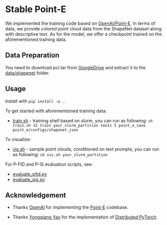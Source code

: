 # Stable Point-E

We implemented the training code based on [OpenAI/Point-E](https://github.com/openai/point-e). In terms of data, we provide colored point cloud data from the ShapeNet dataset along with descriptive text. As for the model, we offer a checkpoint trained on the aforementioned training data.

## Data Preparation

You need to download pcl.tar from [GoogleDrive](https://drive.google.com/drive/folders/1r3R_p3AY5JajpCXZpPpVXw0MFWt7frac?usp=sharing) and extract it to the [data/shapenet](data/shapenet) folder.

## Usage

Install with `pip install -e .`.

To get started with aforementioned training data:

 * [train.sh](point_e/train.sh) - training shell based on slurm, you can run as following: `sh train.sh 32 train your_slurm_partition texts 5 point_e_save point_e/configs/shapenet.json`

To visualize:
* [vis.sh](point_e/vis.sh) - sample point clouds, conditioned on text prompts, you can run as following: `sh vis.sh your_slurm_partition`


For P-FID and P-IS evaluation scripts, see:

 * [evaluate_pfid.py](point_e/evals/scripts/evaluate_pfid.py)
 * [evaluate_pis.py](point_e/evals/scripts/evaluate_pis.py)


## Acknowledgement

* Thanks [OpenAI](https://arxiv.org/abs/2212.08751) for implementing the [Point-E](https://github.com/openai/point-e) codebase.

* Thanks [Yongqiang Yao](https://github.com/yqyao) for the implementation of [Distributed PyTorch](https://github.com/ModelTC/United-Perception).
